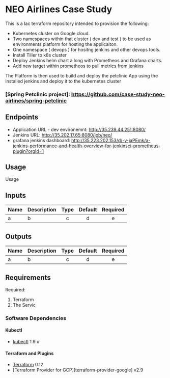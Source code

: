 # NEO Airlines Case Study 
This is a Iac terraform repository intended to provision the following:
- Kubernetes cluster on Google cloud.
- Two namespaces within that cluster ( dev and test ) to be used as environments platform for hosting the applicaiton.
- One namespace ( devops ) for hositng jenkins and other devops tools.
- Install Tiller to k8s cluster
- Deploy Jenkins helm chart a long with Prometheos and Grafana charts.
- Add new target within prometheos to pull metrics from jenkins

The Platform is then used to build and deploy the petclinic App using the installed jenkins and deploy it to the kubernetes cluster 
### [Spring Petclinic project]: https://github.com/case-study-neo-airlines/spring-petclinic


## Endpoints

- Application URL - dev environemnt: http://35.239.44.251:8080/
- Jenkins URL: http://35.202.17.65:8080/job/neo/
- grafana jenkins dashboard: http://35.223.202.153/d/-y-jaPEmk/a-jenkins-performance-and-health-overview-for-jenkinsci-prometheus-plugin?orgId=1

## Usage
Usage 

## Inputs

| Name | Description | Type | Default | Required |
|------|-------------|:----:|:-----:|:-----:|
| a | b | c | d | e |

## Outputs

| Name | Description | Type | Default | Required |
|------|-------------|:----:|:-----:|:-----:|
| a | b | c | d | e |


## Requirements

Required:

1. Terraform 
2. The Servic

### Software Dependencies
#### Kubectl
- [kubectl](https://github.com/kubernetes/kubernetes/releases) 1.9.x
#### Terraform and Plugins
- [Terraform](https://www.terraform.io/downloads.html) 0.12
- [Terraform Provider for GCP][terraform-provider-google] v2.9

